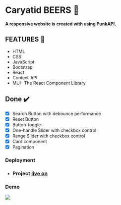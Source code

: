  # Caryatid BEERS  :beers:

**A responsive website is created with using [PunkAPI](https://api.punkapi.com/v2/beers
).**


## FEATURES :rocket:

* HTML
* CSS
* JavaScript
* Bootstrap
* React
* Context-API
* MUI- The React Component Library



## Done  :heavy_check_mark:
- [x] Search Button with debounce performance
- [x] Reset Button
- [x] Button-toggle 
- [x] One-handle Slider with checkbox control
- [x] Range Slider with checkbox control
- [x] Card component
- [x] Pagination

### Deployment

- ### Project [live on](https://caryatidbeers.netlify.app/)

### Demo


![](src/components/Images/beers-app.gif)



